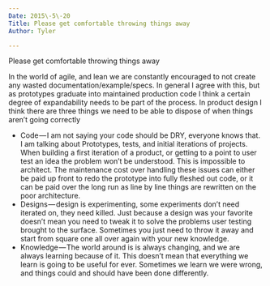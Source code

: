 ```yaml
---
Date: 2015\-5\-20
Title: Please get comfortable throwing things away
Author: Tyler

---
```


Please get comfortable throwing things away

In the world of agile, and lean we are constantly encouraged to not create any wasted documentation/example/specs\. In general I agree with this, but as prototypes graduate into maintained production code I think a certain degree of expandability needs to be part of the process\. In product design I think there are three things we need to be able to dispose of when things aren’t going correctly

- Code — I am not saying your code should be DRY, everyone knows that\. I am talking about Prototypes, tests, and initial iterations of projects\. When building a first iteration of a product, or getting to a point to user test an idea the problem won’t be understood\. This is impossible to architect\. The maintenance cost over handling these issues can either be paid up front to redo the prototype into fully fleshed out code, or it can be paid over the long run as line by line things are rewritten on the poor architecture\.
- Designs — design is experimenting, some experiments don’t need iterated on, they need killed\. Just because a design was your favorite doesn’t mean you need to tweak it to solve the problems user testing brought to the surface\. Sometimes you just need to throw it away and start from square one all over again with your new knowledge\.
- Knowledge — The world around is is always changing, and we are always learning because of it\. This doesn’t mean that everything we learn is going to be useful for ever\. Sometimes we learn we were wrong, and things could and should have been done differently\.
